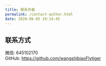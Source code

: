 ```yaml
---
title: 联系作者
permalink: /contact-author.html
date: 2020-06-05 19:14:45
---
```


## 联系方式

微信: 645102170  
GitHub: https://github.com/wangshibiaoFlytiger
